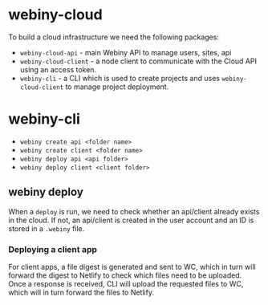 # webiny-cloud

To build a cloud infrastructure we need the following packages:
- `webiny-cloud-api` - main Webiny API to manage users, sites, api
- `webiny-cloud-client` - a node client to communicate with the Cloud API using an access token.
- `webiny-cli` - a CLI which is used to create projects and uses `webiny-cloud-client` to manage project deployment.


# webiny-cli
- `webiny create api <folder name>`
- `webiny create client <folder name>`
- `webiny deploy api <api folder>`
- `webiny deploy client <client folder>`

## webiny deploy
When a `deploy` is run, we need to check whether an api/client already exists in the cloud.
If not, an api/client is created in the user account and an ID is stored in a `.webiny` file.

### Deploying a client app
For client apps, a file digest is generated and sent to WC, which in turn will forward the digest to Netlify to check which files need to be uploaded.
Once a response is received, CLI will upload the requested files to WC, which will in turn forward the files to Netlify.